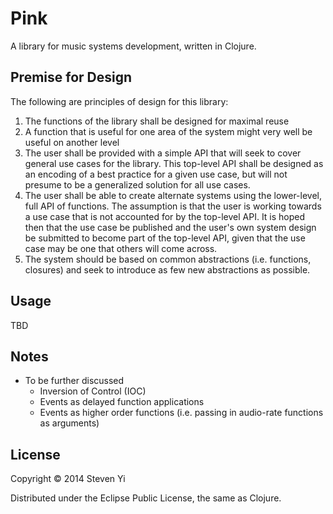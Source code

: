 # Pink

A library for music systems development, written in Clojure.

## Premise for Design

The following are principles of design for this library:

1. The functions of the library shall be designed for maximal reuse
2. A function that is useful for one area of the system might very well be useful on another level
3. The user shall be provided with a simple API that will seek to cover general use cases for the library. This top-level API shall be designed as an encoding of a best practice for a given use case, but will not presume to be a generalized solution for all use cases.
4. The user shall be able to create alternate systems using the lower-level, full API of functions. The assumption is that the user is working towards a use case that is not accounted for by the top-level API. It is hoped then that the use case be published and the user's own system design be submitted to become part of the top-level API, given that the use case may be one that others will come across.
5. The system should be based on common abstractions (i.e. functions, closures) and seek to introduce as few new abstractions as possible.

## Usage

TBD

## Notes

* To be further discussed
  * Inversion of Control (IOC)
  * Events as delayed function applications
  * Events as higher order functions (i.e. passing in audio-rate functions as arguments) 

## License

Copyright © 2014 Steven Yi 

Distributed under the Eclipse Public License, the same as Clojure.
